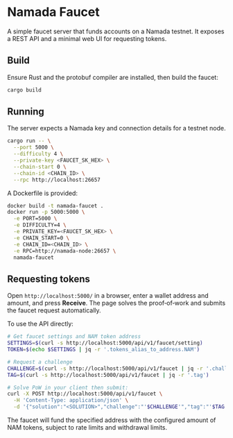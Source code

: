 # Namada Faucet

A simple faucet server that funds accounts on a Namada testnet. It exposes a REST API and a minimal web UI for requesting tokens.

## Build

Ensure Rust and the protobuf compiler are installed, then build the faucet:

```bash
cargo build
```

## Running

The server expects a Namada key and connection details for a testnet node.

```bash
cargo run -- \
  --port 5000 \
  --difficulty 4 \
  --private-key <FAUCET_SK_HEX> \
  --chain-start 0 \
  --chain-id <CHAIN_ID> \
  --rpc http://localhost:26657
```

A Dockerfile is provided:

```bash
docker build -t namada-faucet .
docker run -p 5000:5000 \
  -e PORT=5000 \
  -e DIFFICULTY=4 \
  -e PRIVATE_KEY=<FAUCET_SK_HEX> \
  -e CHAIN_START=0 \
  -e CHAIN_ID=<CHAIN_ID> \
  -e RPC=http://namada-node:26657 \
  namada-faucet
```

## Requesting tokens

Open `http://localhost:5000/` in a browser, enter a wallet address and amount, and press **Receive**. The page solves the proof‑of‑work and submits the faucet request automatically.

To use the API directly:

```bash
# Get faucet settings and NAM token address
SETTINGS=$(curl -s http://localhost:5000/api/v1/faucet/setting)
TOKEN=$(echo $SETTINGS | jq -r '.tokens_alias_to_address.NAM')

# Request a challenge
CHALLENGE=$(curl -s http://localhost:5000/api/v1/faucet | jq -r '.challenge')
TAG=$(curl -s http://localhost:5000/api/v1/faucet | jq -r '.tag')

# Solve PoW in your client then submit:
curl -X POST http://localhost:5000/api/v1/faucet \
  -H 'Content-Type: application/json' \
  -d '{"solution":"<SOLUTION>","challenge":"'$CHALLENGE'","tag":"'$TAG'","transfer":{"token":"'$TOKEN'","target":"<ADDRESS>","amount":1}}'
```

The faucet will fund the specified address with the configured amount of NAM tokens, subject to rate limits and withdrawal limits.
